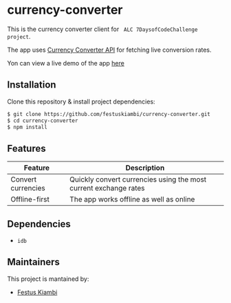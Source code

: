 # currency-converter
This is the currency converter client for ` ALC 7DaysofCodeChallenge project`.

The app uses [Currency Converter API](https://www.currencyconverterapi.com/) for fetching live conversion rates.

Yon can view a live demo of the app [here](https://festuskiambi.github.io/currency-converter/)

## Installation
Clone this repository & install project dependencies:
```bash
$ git clone https://github.com/festuskiambi/currency-converter.git
$ cd currency-converter
$ npm install
```
## Features

  | Feature | Description |
  | ------- | ----------- |
  | Convert currencies | Quickly convert currencies using the most current exchange rates |
  | Offline-first | The app works offline as well as online  |

## Dependencies
 
  - `idb`  

## Maintainers
This project is mantained by:
* [Festus Kiambi](https://github.com/festuskiambi)
